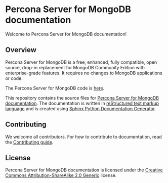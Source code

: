 # Percona Server for MongoDB documentation

Welcome to Percona Server for MongoDB documentation!

## Overview

Percona Server for MongoDB is a free, enhanced, fully compatible, open source, drop-in replacement for MongoDB Community Edition with enterprise-grade features. It requires no changes to MongoDB applications or code.


The Percona Server for MongoDB code is [here](https://github.com/percona/percona-server-mongodb).

This repository contains the source files for [Percona Server for MongoDB documentation](https://www.percona.com/doc/percona-server-for-mongodb/3.6/index.html). The documentation is written in [reStructured text markup language](https://docutils.sourceforge.io/rst.html) and is created using [Sphinx Python Documentation Generator](https://www.sphinx-doc.org/en/master/). 

## Contributing

We welcome all contributors. For how to contribute to documentation, read the [Contributing guide](https://github.com/percona/psmdb-docs/blob/3.6/CONTRIBUTING.md).
 
## License

Percona Server for MongoDB documentation is licensed under the [Creative Commons Attribution-ShareAlike 2.0 Generic](https://creativecommons.org/licenses/by-sa/2.0/) license.